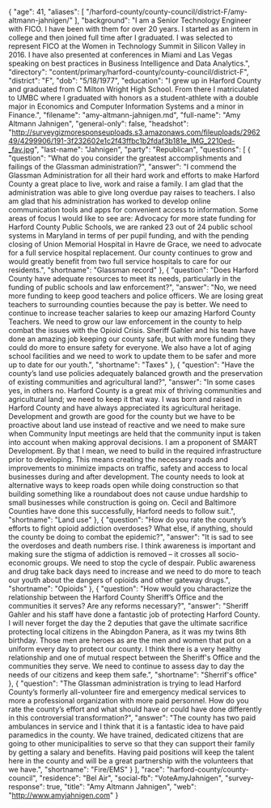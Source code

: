 {
  "age": 41,
  "aliases": [
    "/harford-county/county-council/district-F/amy-altmann-jahnigen/"
  ],
  "background": "I am a Senior Technology Engineer with FICO.  I have been with them for over 20 years.  I started as an intern in college and then joined full time after I graduated.  I was selected to represent FICO at the Women in Technology Summit in Silicon Valley in 2016.  I have also presented at conferences in Miami and Las Vegas speaking on best practices in Business Intelligence and Data Analytics.",
  "directory": "content/primary/harford-county/county-council/district-F",
  "district": "F",
  "dob": "5/18/1977",
  "education": "I grew up in Harford County and graduated from C Milton Wright High School.  From there I matriculated to UMBC where I graduated with honors as a student-athlete with a double major in Economics and Computer Information Systems and a minor in Finance.",
  "filename": "amy-altmann-jahnigen.md",
  "full-name": "Amy Altmann Jahnigen",
  "general-only": false,
  "headshot": "http://surveygizmoresponseuploads.s3.amazonaws.com/fileuploads/296249/4299906/191-3f232602e1c2f43ffbc1b2fdaf3b181e_IMG_2210ed-_fav.jpg",
  "last-name": "Jahnigen",
  "party": "Republican",
  "questions": [
    {
      "question": "What do you consider the greatest accomplishments and failings of the Glassman administration?",
      "answer": "I commend the Glassman Administration for all their hard work and efforts to make Harford County a great place to live, work and raise a family.  I am glad that the administration was able to give long overdue pay raises to teachers.  I also am glad that his administration has worked to develop online communication tools and apps for convenient access to information.   Some areas of focus I would like to see are: Advocacy for more state funding for Harford County Public Schools, we are ranked 23 out of 24 public school systems in Maryland in terms of per pupil funding, and with the pending closing of Union Memorial Hospital in Havre de Grace, we need to advocate for a full service hospital replacement.   Our county continues to grow and would greatly benefit from two full service hospitals to care for our residents.",
      "shortname": "Glassman record"
    },
    {
      "question": "Does Harford County have adequate resources to meet its needs, particularly in the funding of public schools and law enforcement?",
      "answer": "No, we need more funding to keep good teachers and police officers.   We are losing great teachers to surrounding counties because the pay is better.  We need to continue to increase teacher salaries to keep our amazing Harford County Teachers.  We need to grow our law enforcement in the county to help combat the issues with the Opioid Crisis. Sheriff Gahler and his team have done an amazing job keeping our county safe, but with more funding they could do more to ensure safety for everyone.   We also have a lot of aging school facilities and we need to work to update them to be safer and more up to date for our youth.",
      "shortname": "Taxes"
    },
    {
      "question": "Have the county’s land use policies adequately balanced growth and the preservation of existing communities and agricultural land?",
      "answer": "In some cases yes, in others no. Harford County is a great mix of thriving communities and agricultural land; we need to keep it that way.  I was born and raised in Harford County and have always appreciated its agricultural heritage.  Development and growth are good for the county but we have to be proactive about land use instead of reactive and we need to make sure when Community Input meetings are held that the community input is taken into account when making approval decisions.  I am a proponent of SMART Development.  By that I mean, we need to build in the required infrastructure prior to developing. This means creating the necessary roads and improvements to minimize impacts on traffic, safety and access to local businesses during and after development.   The county needs to look at alternative ways to keep roads open while doing construction so that building something like a roundabout does not cause undue hardship to small businesses while construction is going on.  Cecil and Baltimore Counties have done this successfully, Harford needs to follow suit.",
      "shortname": "Land use"
    },
    {
      "question": "How do you rate the county’s efforts to fight opioid addiction overdoses? What else, if anything, should the county be doing to combat the epidemic?",
      "answer": "It is sad to see the overdoses and death numbers rise.  I think awareness is important and making sure the stigma of addiction is removed – it crosses all socio-economic groups.  We need to stop the cycle of despair.  Public awareness and drug take back days need to increase and we need to do more to teach our youth about the dangers of opioids and other gateway drugs.",
      "shortname": "Opioids"
    },
    {
      "question": "How would you characterize the relationship between the Harford County Sheriff’s Office and the communities it serves? Are any reforms necessary?",
      "answer": "Sheriff Gahler and his staff have done a fantastic job of protecting Harford County.  I will never forget the day the 2 deputies that gave the ultimate sacrifice protecting local citizens in the Abingdon Panera, as it was my twins 8th birthday.  Those men are heroes as are the men and women that put on a uniform every day to protect our county.  I think there is a very healthy relationship and one of mutual respect between the Sheriff's Office and the communities they serve. We need to continue to assess day to day the needs of our citizens and keep them safe.",
      "shortname": "Sherrif's office"
    },
    {
      "question": "The Glassman administration is trying to lead Harford County’s formerly all-volunteer fire and emergency medical services to more a professional organization with more paid personnel. How do you rate the county’s effort and what should have or could have done differently in this controversial transformation?",
      "answer": "The county has two paid ambulances in service and I think that it is a fantastic idea to have paid paramedics in the county. We have trained, dedicated citizens that are going to other municipalities to serve so that they can support their family by getting a salary and benefits.  Having paid positions will keep the talent here in the county and will be a great partnership with the volunteers that we have.",
      "shortname": "Fire/EMS"
    }
  ],
  "race": "harford-county/county-council",
  "residence": "Bel Air",
  "social-fb": "VoteAmyJahnigen",
  "survey-response": true,
  "title": "Amy Altmann Jahnigen",
  "web": "http://www.amyjahnigen.com"
}
